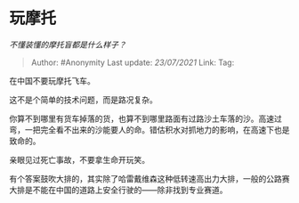 # 玩摩托
*不懂装懂的摩托盲都是什么样子？*

> Author: #Anonymity
> Last update: *23/07/2021*
> Link:
> Tag:

在中国不要玩摩托飞车。

这不是个简单的技术问题，而是路况复杂。

你算不到哪里有货车掉落的货，也算不到哪里路面有过路沙土车落的沙。高速过弯，一把完全看不出来的沙能要人的命。错估积水对抓地力的影响，在高速下也是致命的。

亲眼见过死亡事故，不要拿生命开玩笑。

有个答案鼓吹大排的，其实除了哈雷戴维森这种低转速高出力大排，一般的公路赛大排是不能在中国的道路上安全行驶的——除非找到专业赛道。
